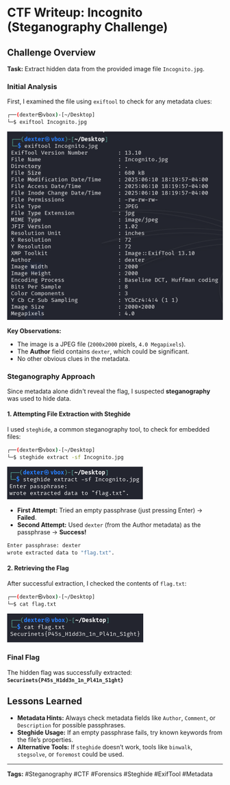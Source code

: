 # **CTF Writeup: Incognito (Steganography Challenge)**

## **Challenge Overview**

**Task:** Extract hidden data from the provided image file `Incognito.jpg`.

### **Initial Analysis**

First, I examined the file using `exiftool` to check for any metadata clues:

```bash
┌──(dexter㉿vbox)-[~/Desktop]
└─$ exiftool Incognito.jpg
```

![Alt text](img/1.png)

**Key Observations:**

- The image is a JPEG file (`2000x2000` pixels, `4.0 Megapixels`).
- The **Author** field contains `dexter`, which could be significant.
- No other obvious clues in the metadata.

### **Steganography Approach**

Since metadata alone didn't reveal the flag, I suspected **steganography** was used to hide data.

#### **1. Attempting File Extraction with Steghide**

I used `steghide`, a common steganography tool, to check for embedded files:

```bash
┌──(dexter㉿vbox)-[~/Desktop]
└─$ steghide extract -sf Incognito.jpg
```

![Alt text](img/2.png)

- **First Attempt:** Tried an empty passphrase (just pressing Enter) → **Failed**.
- **Second Attempt:** Used `dexter` (from the Author metadata) as the passphrase → **Success!**

```bash
Enter passphrase: dexter
wrote extracted data to "flag.txt".
```

#### **2. Retrieving the Flag**

After successful extraction, I checked the contents of `flag.txt`:

```bash
┌──(dexter㉿vbox)-[~/Desktop]
└─$ cat flag.txt
```

![Alt text](img/3.png)

### **Final Flag**

The hidden flag was successfully extracted:  
**`Securinets{P45s_H1dd3n_1n_Pl41n_S1ght}`**

## **Lessons Learned**

- **Metadata Hints:** Always check metadata fields like `Author`, `Comment`, or `Description` for possible passphrases.
- **Steghide Usage:** If an empty passphrase fails, try known keywords from the file’s properties.
- **Alternative Tools:** If `steghide` doesn’t work, tools like `binwalk`, `stegsolve`, or `foremost` could be used.

---

**Tags:** #Steganography #CTF #Forensics #Steghide #ExifTool #Metadata
